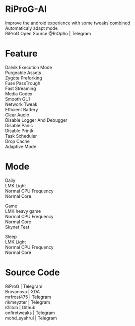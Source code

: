 # RiProG-AI
Improve the android experience with some tweaks combined <br />
Automaticaly adapt  mode <br />
RiProG Open Source @RiOpSo | Telegram  <br />

# Feature
Dalvik Execution Mode <br />
Purgeable Assets <br />
Zygote Preforking <br />
Fuse PassTrough <br />
Fast Streaming <br />
Media Codex <br />
Smooth GUI <br />
Network Tweak <br />
Efficient Battery <br />
Clear Audio <br />
Disable Logger And Debugger <br />
Disable Panic <br />
Disable Printk <br />
Task Scheduler <br />
Drop Cache <br />
Adaptive Mode <br />

# Mode
Daily <br />
LMK Light <br />
Normal CPU Frequency <br />
Normal Core <br />

Game <br />
LMK heavy game <br />
Normal CPU Frequency <br />
Normal Core <br />
Skynet Test <br />

Sleep <br />
LMK Light <br />
Normal CPU Frequency <br />
Normal Core <br />

# Source Code
RiProG | Telegram <br />
Brovanova | XDA <br />
mrfrost475  | Telegram <br />
rikmeyzter | Telegram <br />
iGlitch | Github <br />
onfiretweaks | Telegram <br />
mohd_syahrul | Telegram <br />

